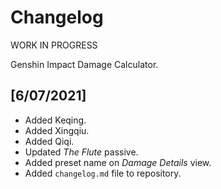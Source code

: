 # Changelog
WORK IN PROGRESS

Genshin Impact Damage Calculator.
## [6/07/2021]
- Added Keqing.
- Added Xingqiu.
- Added Qiqi.
- Updated _The Flute_ passive.
- Added preset name on _Damage Details_ view.
- Added `changelog.md` file to repository.